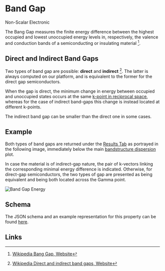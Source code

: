 # Band Gap

<span class="btn badge b-success border-50">Non-Scalar</span> <span class="btn badge b-info border-50">Electronic</span>

The Bang Gap measures the finite energy difference between the highest occupied and lowest unoccupied energy levels in, respectively, the valence and conduction bands of a semiconducting or insulating material [^1]. 

## Direct and Indirect Band Gaps

Two types of band gap are possible: **direct** and **indirect** [^2]. The latter is always computed on our platform, and is equivalent to the former for the direct gap semiconductors.

When the gap is direct, the minimum change in energy between occupied and unoccupied states occurs at the same [k-point in reciprocal space](../../models/auxiliary-concepts/reciprocal-space.md), whereas for the case of indirect band-gaps this change is instead located at different k-points. 

The indirect band gap can be smaller than the direct one in some cases.
 
## Example

Both types of band gaps are returned under the [Results Tab](../../jobs/ui/results-tab.md) as portrayed in the following image, immediately below the main [bandstructure dispersion](bandstructure.md) plot. 

In case the material is of indirect-gap nature, the pair of k-vectors linking the corresponding minimal energy difference is indicated. Otherwise, for direct-gap semiconductors, the two types of gap are presented as being equivalent and being both located across the Gamma point.

![Band Gap Energy](../../images/properties-directory//bang-gap-energy.png "Band Gap Energy")

## Schema

The JSON schema and an example representation for this property can be found [here](../../properties/data/list.md#band-gaps).

## Links

[^1]: [Wikipedia Bang Gap, Website](https://en.wikipedia.org/wiki/Band_gap)

[^2]: [Wikipedia Direct and indirect band gaps, Website](https://en.wikipedia.org/wiki/Direct_and_indirect_band_gaps)
